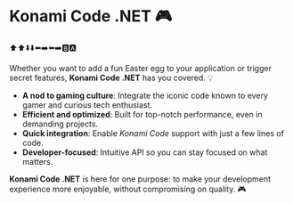 ﻿# Konami Code .NET 🎮

⬆️⬆️⬇️⬇️⬅️➡️⬅️➡️🅱️🅰️

Whether you want to add a fun Easter egg to your application or trigger secret features, **Konami Code .NET** has you covered. 💡  
- **A nod to gaming culture**: Integrate the iconic code known to every gamer and curious tech enthusiast.  
- **Efficient and optimized**: Built for top-notch performance, even in demanding projects.  
- **Quick integration**: Enable *Konami Code* support with just a few lines of code.  
- **Developer-focused**: Intuitive API so you can stay focused on what matters.  

**Konami Code .NET** is here for one purpose: to make your development experience more enjoyable, without compromising on quality. 🎮 